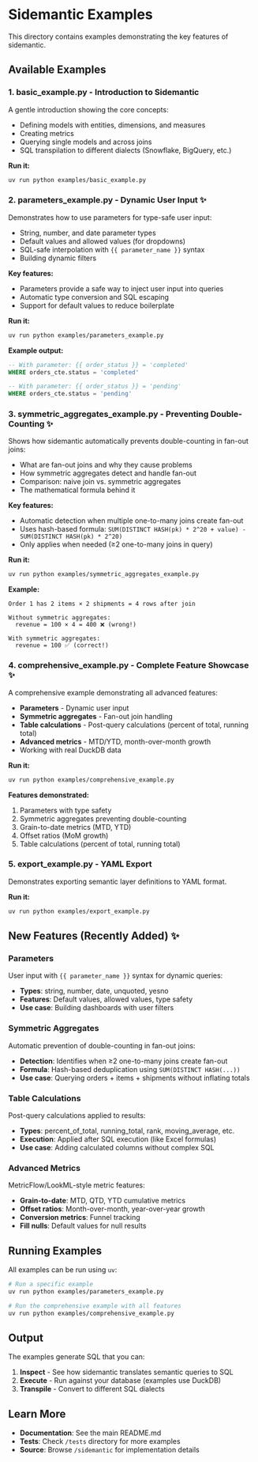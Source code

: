# Sidemantic Examples

This directory contains examples demonstrating the key features of sidemantic.

## Available Examples

### 1. **basic_example.py** - Introduction to Sidemantic
A gentle introduction showing the core concepts:
- Defining models with entities, dimensions, and measures
- Creating metrics
- Querying single models and across joins
- SQL transpilation to different dialects (Snowflake, BigQuery, etc.)

**Run it:**
```bash
uv run python examples/basic_example.py
```

### 2. **parameters_example.py** - Dynamic User Input ✨
Demonstrates how to use parameters for type-safe user input:
- String, number, and date parameter types
- Default values and allowed values (for dropdowns)
- SQL-safe interpolation with `{{ parameter_name }}` syntax
- Building dynamic filters

**Key features:**
- Parameters provide a safe way to inject user input into queries
- Automatic type conversion and SQL escaping
- Support for default values to reduce boilerplate

**Run it:**
```bash
uv run python examples/parameters_example.py
```

**Example output:**
```sql
-- With parameter: {{ order_status }} = 'completed'
WHERE orders_cte.status = 'completed'

-- With parameter: {{ order_status }} = 'pending'
WHERE orders_cte.status = 'pending'
```

### 3. **symmetric_aggregates_example.py** - Preventing Double-Counting ✨
Shows how sidemantic automatically prevents double-counting in fan-out joins:
- What are fan-out joins and why they cause problems
- How symmetric aggregates detect and handle fan-out
- Comparison: naive join vs. symmetric aggregates
- The mathematical formula behind it

**Key features:**
- Automatic detection when multiple one-to-many joins create fan-out
- Uses hash-based formula: `SUM(DISTINCT HASH(pk) * 2^20 + value) - SUM(DISTINCT HASH(pk) * 2^20)`
- Only applies when needed (≥2 one-to-many joins in query)

**Run it:**
```bash
uv run python examples/symmetric_aggregates_example.py
```

**Example:**
```
Order 1 has 2 items × 2 shipments = 4 rows after join

Without symmetric aggregates:
  revenue = 100 × 4 = 400 ❌ (wrong!)

With symmetric aggregates:
  revenue = 100 ✅ (correct!)
```

### 4. **comprehensive_example.py** - Complete Feature Showcase ✨
A comprehensive example demonstrating all advanced features:
- **Parameters** - Dynamic user input
- **Symmetric aggregates** - Fan-out join handling
- **Table calculations** - Post-query calculations (percent of total, running total)
- **Advanced metrics** - MTD/YTD, month-over-month growth
- Working with real DuckDB data

**Run it:**
```bash
uv run python examples/comprehensive_example.py
```

**Features demonstrated:**
1. Parameters with type safety
2. Symmetric aggregates preventing double-counting
3. Grain-to-date metrics (MTD, YTD)
4. Offset ratios (MoM growth)
5. Table calculations (percent of total, running total)

### 5. **export_example.py** - YAML Export
Demonstrates exporting semantic layer definitions to YAML format.

**Run it:**
```bash
uv run python examples/export_example.py
```

## New Features (Recently Added) ✨

### Parameters
User input with `{{ parameter_name }}` syntax for dynamic queries:
- **Types**: string, number, date, unquoted, yesno
- **Features**: Default values, allowed values, type safety
- **Use case**: Building dashboards with user filters

### Symmetric Aggregates
Automatic prevention of double-counting in fan-out joins:
- **Detection**: Identifies when ≥2 one-to-many joins create fan-out
- **Formula**: Hash-based deduplication using `SUM(DISTINCT HASH(...))`
- **Use case**: Querying orders + items + shipments without inflating totals

### Table Calculations
Post-query calculations applied to results:
- **Types**: percent_of_total, running_total, rank, moving_average, etc.
- **Execution**: Applied after SQL execution (like Excel formulas)
- **Use case**: Adding calculated columns without complex SQL

### Advanced Metrics
MetricFlow/LookML-style metric features:
- **Grain-to-date**: MTD, QTD, YTD cumulative metrics
- **Offset ratios**: Month-over-month, year-over-year growth
- **Conversion metrics**: Funnel tracking
- **Fill nulls**: Default values for null results

## Running Examples

All examples can be run using `uv`:

```bash
# Run a specific example
uv run python examples/parameters_example.py

# Run the comprehensive example with all features
uv run python examples/comprehensive_example.py
```

## Output

The examples generate SQL that you can:
1. **Inspect** - See how sidemantic translates semantic queries to SQL
2. **Execute** - Run against your database (examples use DuckDB)
3. **Transpile** - Convert to different SQL dialects

## Learn More

- **Documentation**: See the main README.md
- **Tests**: Check `/tests` directory for more examples
- **Source**: Browse `/sidemantic` for implementation details
